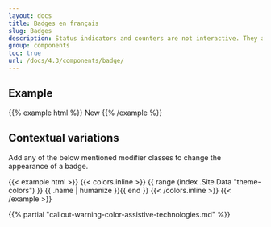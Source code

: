 ```yaml
---
layout: docs
title: Badges en français
slug: Badges
description: Status indicators and counters are not interactive. They are visual components that communicate the status of a list that communicate, for example, the status of a list and the number of items found in it.
group: components
toc: true
url: /docs/4.3/components/badge/
---
```


## Example

{{% example html %}}
<span class="badge badge-secondary">New</span>
{{% /example %}}

## Contextual variations

Add any of the below mentioned modifier classes to change the appearance of a badge.

{{< example html >}}
{{< colors.inline >}}
{{ range (index .Site.Data "theme-colors") }}
<span class="badge badge-{{ .name }}">{{ .name | humanize }}</span>{{ end }}
{{< /colors.inline >}}
{{< /example >}}

{{% partial "callout-warning-color-assistive-technologies.md" %}}
